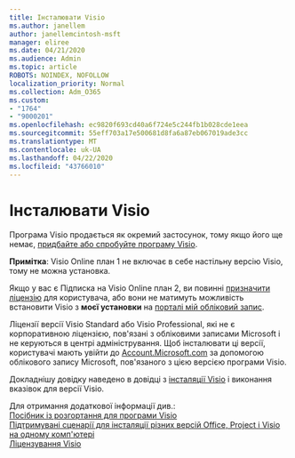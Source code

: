 ```yaml
---
title: Інсталювати Visio
ms.author: janellem
author: janellemcintosh-msft
manager: eliree
ms.date: 04/21/2020
ms.audience: Admin
ms.topic: article
ROBOTS: NOINDEX, NOFOLLOW
localization_priority: Normal
ms.collection: Adm_O365
ms.custom:
- "1764"
- "9000201"
ms.openlocfilehash: ec9820f693cd40a6f724e5c244fb1b028cde1eea
ms.sourcegitcommit: 55eff703a17e500681d8fa6a87eb067019ade3cc
ms.translationtype: MT
ms.contentlocale: uk-UA
ms.lasthandoff: 04/22/2020
ms.locfileid: "43766010"
---
```

# <a name="install-visio"></a>Інсталювати Visio

Програма Visio продається як окремий застосунок, тому якщо його ще немає, [придбайте або спробуйте програму Visio](https://products.office.com/visio). 

**Примітка**: Visio Online план 1 не включає в себе настільну версію Visio, тому не можна установка.

Якщо у вас є Підписка на Visio Online план 2, ви повинні [призначити ліцензію](https://docs.microsoft.com/office365/admin/subscriptions-and-billing/assign-licenses-to-users?wt.mc_id=OfficeAdm_ClientDIA_Alchemy1764) для користувача, або вони не матимуть можливість встановити Visio з **моєї установки** на [порталі мій обліковий запис](https://portal.office.com/account#installs). 

Ліцензії версії Visio Standard або Visio Professional, які не є корпоративною ліцензією, пов'язані з обліковими записами Microsoft і не керуються в центрі адміністрування. Щоб інсталювати ці версії, користувачі мають увійти до [Account.Microsoft.com](https://account.microsoft.com) за допомогою облікового запису Microsoft, пов'язаного з цією версією програми Visio.

Докладнішу довідку наведено в довідці з [інсталяції Visio](https://support.office.com/article/f98f21e3-aa02-4827-9167-ddab5b025710?wt.mc_id=OfficeAdm_ClientDIA_Alchemy1764) і виконання вказівок для версії Visio.

Для отримання додаткової інформації див.:<br>
[Посібник із розгортання для програми Visio](https://docs.microsoft.com/deployoffice/deployment-guide-for-visio)<br>
[Підтримувані сценарії для інсталяції різних версій Office, Project і Visio на одному комп'ютері](https://docs.microsoft.com/deployoffice/install-different-office-visio-and-project-versions-on-the-same-computer)<br>
[Ліцензування Visio](https://products.office.com/visio/microsoft-visio-volume-licensing-visio-for-multiple-users)